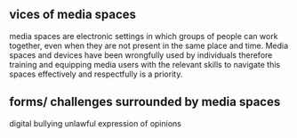 ## vices of media spaces
media spaces are electronic settings in which groups of people can work together, even when they are not present in the same place and time.
Media spaces and devices have been wrongfully used by individuals therefore training and equipping media users with the relevant skills to navigate this spaces effectively and respectfully is a priority.

## forms/ challenges surrounded by media spaces  
digital bullying
unlawful expression of opinions
